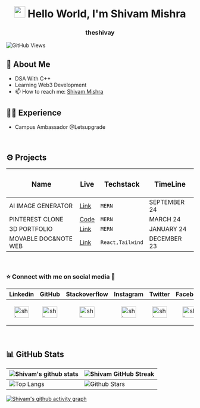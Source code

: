 <h1 align="center"><img src="https://emojis.slackmojis.com/emojis/images/1531849430/4246/blob-sunglasses.gif?1531849430" width="30"/> Hello World, I'm Shivam Mishra</h1>
<h3 align="center">theshivay</h3>



![GitHub Views](https://komarev.com/ghpvc/?username=theshivay&color=blueviolet)

<h2 align="left">👋 About Me</h2>

- DSA With C++
- Learning Web3 Development
- 📫 How to reach me: [Shivam Mishra](https://www.linkedin.com/in/shivam-mishra-a06654258/)


<h2 align="left">🙎‍♂️ Experience</h2>

- Campus Ambassador @Letsupgrade
<br>



<h2>⚙️ Projects  </h2>

| <h3>Name</h3> | <h3>Live</h3> | <h3>Techstack</h3> | <h3>TimeLine</h3> |
|-----------|-----------|-----------|-----------|
|AI IMAGE GENERATOR| [Link](https://ai-image-generator-org.netlify.app/) | ```MERN```| SEPTEMBER 24|
|PINTEREST CLONE| [Code](https://github.com/theshivay/Pinterest-clone) |```MERN```| MARCH 24 |
|3D PORTFOLIO| [Link](https://lustrous-vacherin-59db0b.netlify.app/) | ```MERN``` | JANUARY 24 |
|MOVABLE DOC&NOTE WEB| [Link](https://docsnotes-react-app.netlify.app/) | ```React,Tailwind``` | DECEMBER 23 |

<br>
<h3 align="left">⭐ Connect with me on social media 📲 </h3>


| Linkedin | GitHub | Stackoverflow | Instagram | Twitter | Facebook |
|-----------|-----------|-----------|-----------|-----------|-----------|
| <p align="center"><a href="https://www.linkedin.com/in/shivam-mishra-a06654258/" target="_blank"><img align="center" src="https://raw.githubusercontent.com/rahuldkjain/github-profile-readme-generator/master/src/images/icons/Social/linked-in-alt.svg" alt="shivammishra" height="30" width="40" /></a></p> | <p align="center"> <a href="https://github.com/theshivay" target="_blank"><img align="center" src="https://raw.githubusercontent.com/rahuldkjain/github-profile-readme-generator/master/src/images/icons/Social/github.svg" alt="shivammishra" height="30" width="40" /></a> </p> | <p align="center"><a href="https://stackoverflow.com/users/24518908/shivam-mishra" target="_blank"><img align="center" src="https://raw.githubusercontent.com/rahuldkjain/github-profile-readme-generator/master/src/images/icons/Social/stack-overflow.svg" alt="shivammishra" height="30" width="40" /></a> </p> | <p align="center"><a href="https://www.instagram.com/shivay__1001/" target="_blank"><img align="center" src="https://raw.githubusercontent.com/rahuldkjain/github-profile-readme-generator/master/src/images/icons/Social/instagram.svg" alt="shivammishra" height="30" width="40" /></a></p> |<p align="center"> <a href="https://x.com/ShivamMish88131" target="_blank"><img align="center" src="https://raw.githubusercontent.com/rahuldkjain/github-profile-readme-generator/master/src/images/icons/Social/twitter.svg" alt="shivammishra" height="30" width="40" /></a> </p>|<p align="center"> <a href="https://www.facebook.com/yuvraj.gaming.315" target="_blank"><img align="center" src="https://raw.githubusercontent.com/rahuldkjain/github-profile-readme-generator/master/src/images/icons/Social/facebook.svg" alt="shivammishra" height="30" width="40" /></a></p> |
<br>




## 📊 GitHub Stats
| ![Shivam's github stats](https://github-readme-stats.vercel.app/api?username=theshivay&show_icons=true&theme=radical) | ![Shivam GitHub Streak](https://github-readme-streak-stats.herokuapp.com/?user=theshivay&theme=highcontrast&hide_border=false)                                                                                                           |
| --------------------------------------------------------------------------------------------------------------------------------- | ----------------------------------------------------------------------------------------------------------------------------------------------------------------------------------------------------------------- |
| ![Top Langs](https://github-readme-stats.vercel.app/api/top-langs/?username=theshivay&theme=highcontrast&hide_border=false&include_all_commits=true&count_private=false&layout=compact) | ![Github Stars](https://github-readme-stats.vercel.app/api?username=theshivay&show_icons=true&locale=en&count_private=true&hide_rank=true&custom_title=My%20GitHub%20Stats&disable_animations=true&theme=radical) |

[![Shivam's github activity graph](https://github-readme-activity-graph.vercel.app/graph?username=theshivay&theme=chartreuse-dark)](https://github.com/theshivay/github-readme-activity-graph)


